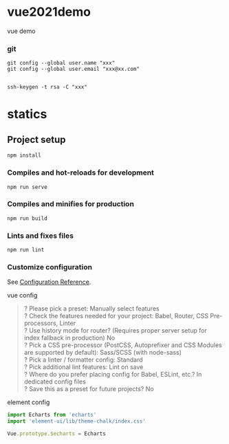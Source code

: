 # vue2021demo
vue demo


### git
```
git config --global user.name "xxx"
git config --global user.email "xxx@xx.com"


ssh-keygen -t rsa -C "xxx"
```

# statics

## Project setup
```
npm install
```

### Compiles and hot-reloads for development
```
npm run serve
```

### Compiles and minifies for production
```
npm run build
```

### Lints and fixes files
```
npm run lint
```

### Customize configuration
See [Configuration Reference](https://cli.vuejs.org/config/).

vue config
>? Please pick a preset: Manually select features  
? Check the features needed for your project: Babel, Router, CSS Pre-processors, Linter  
? Use history mode for router? (Requires proper server setup for index fallback in production) No  
? Pick a CSS pre-processor (PostCSS, Autoprefixer and CSS Modules are supported by default): Sass/SCSS (with node-sass)  
? Pick a linter / formatter config: Standard  
? Pick additional lint features: Lint on save  
? Where do you prefer placing config for Babel, ESLint, etc.? In dedicated config files  
? Save this as a preset for future projects? No  

element config
```main.js
import Echarts from 'echarts'
import 'element-ui/lib/theme-chalk/index.css'

Vue.prototype.$echarts = Echarts
```

